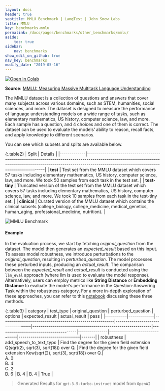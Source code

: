 ```yaml
---
layout: docs
header: true
seotitle: MMLU Benchmark | LangTest | John Snow Labs
title: MMLU
key: benchmarks-mmlu
permalink: /docs/pages/benchmarks/other_benchmarks/mmlu/
aside:
    toc: true
sidebar:
    nav: benchmarks
show_edit_on_github: true
nav_key: benchmarks
modify_date: "2019-05-16"
---
```


<div class="h3-box" markdown="1">

[![Open In Colab](https://colab.research.google.com/assets/colab-badge.svg)](https://colab.research.google.com/github/JohnSnowLabs/langtest/blob/main/demo/tutorials/llm_notebooks/dataset-notebooks/mmlu_dataset.ipynb)

**Source:** [MMLU: Measuring Massive Multitask Language Understanding](https://arxiv.org/abs/2009.03300)

The MMLU dataset is a collection of questions and answers that cover many subjects across various domains, such as STEM, humanities, social sciences, and more. The dataset is designed to measure the performance of language understanding models on a wide range of tasks, such as elementary mathematics, US history, computer science, law, and more. Each sample has a question, and 4 choices and one of them is correct. The dataset can be used to evaluate the models’ ability to reason, recall facts, and apply knowledge to different scenarios.

You can see which subsets and splits are available below.

{:.table2}
| Split       | Details                                                                                                                                                                                                           |
|-------------|---------------------------------------------------------------------------------------------------------------------------------------------------------------------------------------------------------------------|
| **test**    | Test set from the MMLU dataset which covers 57 tasks including elementary mathematics, US history, computer science, law, and more. We took 50 samples from each task in the test set.                             |
| **test-tiny** | Truncated version of the test set from the MMLU dataset which covers 57 tasks including elementary mathematics, US history, computer science, law, and more. We took 10 samples from each task in the test-tiny set. |
| **clinical**    | Curated version of the MMLU dataset which contains the clinical subsets (college_biology, college_medicine, medical_genetics, human_aging, professional_medicine, nutrition).                                       |

</div><div class="h3-box" markdown="1">

![MMLU Benchmark](/assets/images/benchmark/robustness_MMLU.png)

</div><div class="h3-box" markdown="1">

#### Example

In the evaluation process, we start by fetching *original_question* from the dataset. The model then generates an *expected_result* based on this input. To assess model robustness, we introduce perturbations to the *original_question*, resulting in *perturbed_question*. The model processes these perturbed inputs, producing an *actual_result*. The comparison between the *expected_result* and *actual_result* is conducted using the `llm_eval` approach (where llm is used to evaluate the model response). Alternatively, users can employ metrics like **String Distance** or **Embedding Distance** to evaluate the model's performance in the Question-Answering Task within the robustness category. For a more in-depth exploration of these approaches, you can refer to this [notebook](https://colab.research.google.com/github/JohnSnowLabs/langtest/blob/main/demo/tutorials/misc/Evaluation_Metrics.ipynb) discussing these three methods.


{:.table3}
| category   | test_type    |  original_question                  |  perturbed_question                     |  options      | expected_result                | actual_result                  | pass   |
|-----------|-------------|---------------------------------------------------------|-----------------------------------|------------------------------------------------------------|---------------------------------------|---------------|-------------------------------|-------------------------------|-------|
| robustness | add_speech_to_text_typo | Find the degree for the given field extension Q(sqrt(2), sqrt(3), sqrt(18)) over Q. | Find the degree for the given field extension Kew(sqrt(2), sqrt(3), sqrt(18)) over Q.|<br>A. 0<br>B. 4<br>C. 2<br>D. 6 | B. 4 | B. 4  | True |


> Generated Results for `gpt-3.5-turbo-instruct` model from `OpenAI`

</div>